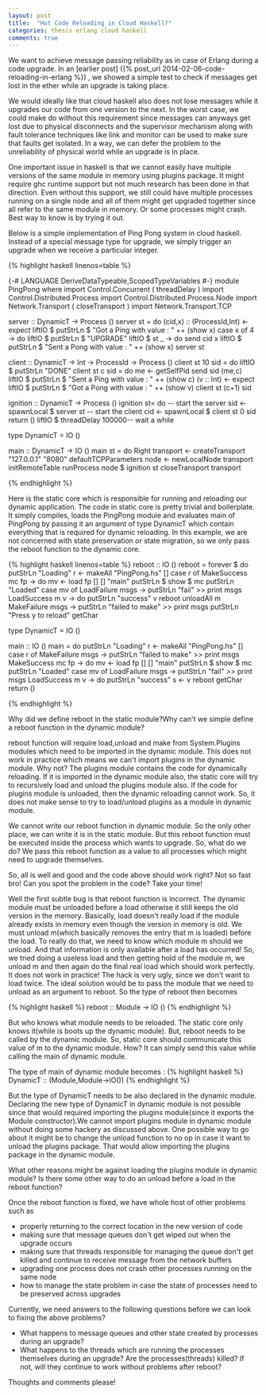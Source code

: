 ```yaml
---
layout: post
title:  "Hot Code Reloading in Cloud Haskell?"
categories: thesis erlang cloud haskell
comments: true
---
```


We want to achieve message passing reliability as in case of Erlang
during a code upgrade.  In an [earlier post] ({% post_url 2014-02-06-code-reloading-in-erlang %}) , we showed a simple test to
check if messages get lost in the ether while an upgrade is taking
place.

We would ideally like that cloud haskell also does not lose
messages while it upgrades our code from one version to the next.
In the worst case, we could make do without this requirement since
messages can anyways get lost due to physical disconnects and the
supervisor mechanism along with fault tolerance techniques like link
and monitor can be used to make sure that faults get isolated. In a
way, we can defer the problem to the unreliability of physical world
while an upgrade is in place.

One important issue in haskell is that we cannot easily have multiple
versions of the same module in memory using plugins package. It might
require ghc runtime support but not much research has been done in
that direction. Even without this support, we still could have
multiple processes running on a single node and all of them might get
upgraded together since all refer to the same module in memory. Or
some processes might crash. Best way to know is by trying it out.

Below is a simple implementation of Ping Pong system in cloud
haskell. Instead of a special message type for upgrade, we simply
trigger an upgrade when we receive a particular integer.

{% highlight haskell linenos=table %}

{-# LANGUAGE DeriveDataTypeable,ScopedTypeVariables #-}
module PingPong where
import Control.Concurrent ( threadDelay )
import Control.Distributed.Process
import Control.Distributed.Process.Node
import Network.Transport ( closeTransport )
import Network.Transport.TCP

server :: DynamicT -> Process ()
server st = do
    (cid,x) :: (ProcessId,Int) <- expect
    liftIO $ putStrLn $ "Got  a Ping with value : " ++ (show x)
    case x of
      4 -> do
        liftIO $ putStrLn $ "UPGRADE"
        liftIO $ st
      _ -> do
        send cid x
        liftIO $ putStrLn $ "Sent a Pong with value : " ++ (show x)
        server st

client :: DynamicT -> Int -> ProcessId -> Process ()
client st 10 sid = do
  liftIO $ putStrLn "DONE"
client st c sid = do
  me <- getSelfPid
  send sid (me,c)
  liftIO $ putStrLn $ "Sent a Ping with value : " ++ (show c)
  (v :: Int) <- expect
  liftIO $ putStrLn $ "Got  a Pong with value : " ++ (show v)
  client st (c+1) sid

ignition :: DynamicT -> Process ()
ignition st= do
    -- start the server
    sid <- spawnLocal $ server st
    -- start the client
    cid <- spawnLocal $ client st 0 sid
    return ()
    liftIO $ threadDelay 100000-- wait a while

type DynamicT = IO ()

main :: DynamicT -> IO ()
main st = do
    Right transport <- createTransport "127.0.0.1" "8080"
                            defaultTCPParameters
    node <- newLocalNode transport initRemoteTable
    runProcess node $ ignition st
    closeTransport transport

{% endhighlight %}

Here is the static core which is responsible for running and reloading
our dynamic application. The code in static core is pretty trivial
and boilerplate. It simply compiles, loads the PingPong module and
evaluates main of PingPong by passing it an argument of type DynamicT
which contain everything that is required for dynamic reloading. In
this example, we are not concerned with state preservation or state
migration, so we only pass the reboot function to the dynamic core.

{% highlight haskell linenos=table %}
reboot :: IO ()
reboot = forever $ do
  putStrLn "Loading"
  r <- makeAll "PingPong.hs" []
  case r of
    MakeSuccess mc fp -> do
      mv <- load fp [] [] "main"
      putStrLn $ show $ mc
      putStrLn "Loaded"
      case mv of
        LoadFailure msgs -> putStrLn "fail" >> print msgs
        LoadSuccess m v -> do
        putStrLn "success"
        v reboot
        unloadAll m
    MakeFailure msgs -> putStrLn "failed to make" >> print msgs
  putStrLn "Press y to reload"
  getChar

type DynamicT = IO ()

main :: IO ()
main = do
  putStrLn "Loading"
  r <- makeAll "PingPong.hs" []
  case r of
    MakeFailure msgs -> putStrLn "failed to make" >> print msgs
    MakeSuccess mc fp -> do
      mv <- load fp [] [] "main"
      putStrLn $ show $ mc
      putStrLn "Loaded"
      case mv of
        LoadFailure msgs -> putStrLn "fail" >> print msgs
        LoadSuccess m v -> do
        putStrLn "success"
        s <- v reboot
        getChar
        return ()

{% endhighlight %}


Why did we define reboot in the static module?Why can't we simple
define a reboot function in the dynamic module?

reboot function will require load,unload and make from System.Plugins
modules which need to be imported in the dynamic module. This does not
work in practice which means we can't import plugins in the dynamic
module. Why not? The plugins module contains the code for dynamically
reloading. If it is imported in the dynamic module also, the static
core will try to recursively load and unload the plugins module
also. If the code for plugins module is unloaded, then the dynamic
reloading cannot work. So, it does not make sense to try to
load/unload plugins as a module in dynamic module.

We cannot write our reboot function in dynamic module. So the only
other place, we can write it is in the static module. But this reboot
function must be executed inside the process which wants to
upgrade. So, what do we do? We pass this reboot function as a value to
all processes which might need to upgrade themselves.

So, all is well and good and the code above should work right? Not so
fast bro! Can you spot the problem in the code? Take your time!

Well the first subtle bug is that reboot function is incorrect. The
dynamic module must be unloaded before a load otherwise it still keeps
the old version in the memory. Basically, load doesn't really load if
the module already exists in memory even though the version in memory
is old. We must unload m(which basically removes the entry that m is
loaded) before the load. To really do that, we need to know which
module m should we unload. And that information is only available
after a load has occurred! So, we tried doing a useless load and then
getting hold of the module m, we unload m  and then again do the final
real load which should work perfectly. It does not work in practice!
The hack is very ugly, since we don't want to load twice.
The ideal solution would be to pass the module that we need to unload
as an argument to reboot. So the type of reboot then becomes

{% highlight haskell %}
reboot :: Module -> IO ()
{% endhighlight %}

But who knows what module needs to be reloaded. The static core only
knows it(while is boots up the dynamic module). But, reboot needs to
be called by the dynamic module. So, static core should communicate
this value of m to the dynamic module. How? It can simply send this
value while calling the main of dynamic module.

The type of main of dynamic module becomes :
{% highlight haskell %}
DynamicT :: (Module,Module->IO())
{% endhighlight %}

But the type of DynamicT needs to be also declared in the dynamic
module. Declaring the new type of DynamicT in dynamic module is not
possible since that would required importing the plugins module(since
it exports the Module constructor).We cannot import plugins module in
dynamic module without doing some hackery as discussed above.
One possible way to go about it might be to change the unload function
to no op in case it want to unload the plugins package. That would
allow importing the plugins package in the dynamic module.

What other reasons might be against loading the plugins module in
dynamic module? Is there some other way to do an unload before a load
in the reboot function?

Once the reboot function is fixed, we have whole host of other
problems such as

* properly returning to the correct location in the new version of
code
* making sure that message queues don't get wiped out when the upgrade
  occurs
* making sure that threads responsible for managing the queue don't
  get killed and continue to receive message from the network buffers
* upgrading one process does not crash other processes running on the
  same node
* how to manage the state problem in case the state of processes need
  to be preserved across upgrades

Currently, we need answers to the following questions before we can
look to fixing the above problems?

* What happens to message queues and other state created by processes
  during an upgrade?
* What happens to the threads which are running the processes themselves during
  an upgrade? Are the processes(threads) killed? If not, will they
  continue to work without problems after reboot?

Thoughts and comments please!
